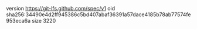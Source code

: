 version https://git-lfs.github.com/spec/v1
oid sha256:34490e4d2ff945386c5bd407abaf36391a57dace4185b78ab77574fe953eca6a
size 3220

